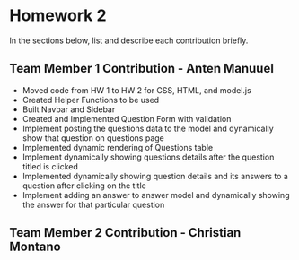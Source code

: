 # Homework 2


In the sections below, list and describe each contribution briefly.

## Team Member 1 Contribution - Anten Manuuel
* Moved code from HW 1 to HW 2 for CSS, HTML, and model.js
* Created Helper Functions to be used
* Built Navbar and Sidebar
* Created and Implemented Question Form with validation
* Implement posting the questions data to the model and dynamically show that question on questions page
* Implemented dynamic rendering of Questions table
* Implement dynamically showing questions details after the question titled is clicked
* Implemented dynamically showing question details and its answers to a question after clicking on the title
* Implement adding an answer to answer model and dynamically showing the answer for that particular question


## Team Member 2 Contribution - Christian Montano
